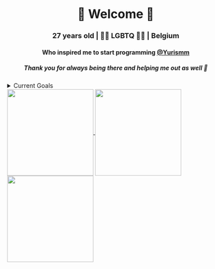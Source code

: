 <div align="center">
  <h1>🩵 Welcome 🩵</h1>
<h3>27 years old | 🏳️‍🌈 LGBTQ 🏳️‍🌈 | Belgium </h3>
</div>
<div align="center">
  <h4>Who inspired me to start programming
  <a href="https://github.com/Yurismm">@Yurismm</a></h4>
  <h5>Thank you for always being there and helping me out as well 💙</h5>
</div>
  <details>
  <summary>Current Goals</summary>

  - ✅ ~~Make and deploy my own Discord bot~~ ✅
  - 🆗 Master HTML and and formatting.
  - ♾️ Learn Python (specifically discord.py)
  - 🌐 Build and deploy my own website.
</details>

<a href="https://github.com/anuraghazra/github-readme-stats">
  <img height=200 align="center" src="https://github-readme-stats.vercel.app/api?username=QuinTekno&show_icons=true&theme=neon&rank_icon=github&border_radius=20&border_color=a2fa00" />
</a>
<a href="https://github.com/anuraghazra/github-readme-stats">
  <img height=200 align="center" src="https://github-readme-stats.vercel.app/api/wakatime?username=@QuinTekno&show_icons=true&layout=compact&theme=neon&border_radius=20&border_color=a2fa00" />
</a>
<a href="https://github.com/anuraghazra/convoychat">
  <img height=200 align="center" src="https://github-readme-stats-sable-seven-89.vercel.app/api/top-langs/?username=QuinTekno&layout=compact&theme=neon&langs_count=8&card_width=320&border_radius=20&border_color=a2fa00" />
</a>


